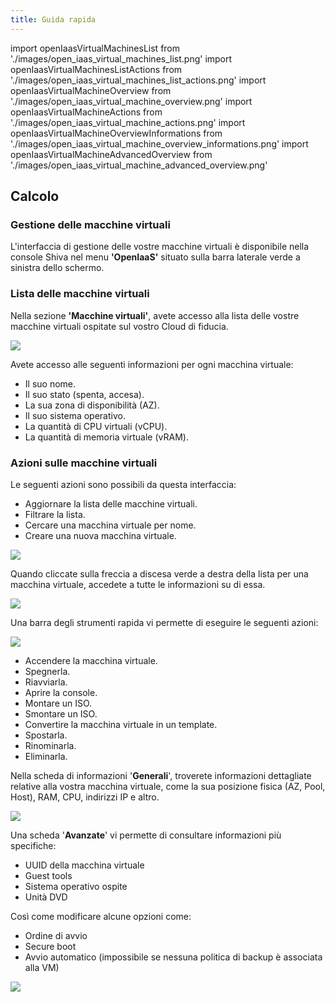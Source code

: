```yaml
---
title: Guida rapida
---
```

import openIaasVirtualMachinesList from './images/open_iaas_virtual_machines_list.png'
import openIaasVirtualMachinesListActions from './images/open_iaas_virtual_machines_list_actions.png'
import openIaasVirtualMachineOverview from './images/open_iaas_virtual_machine_overview.png'
import openIaasVirtualMachineActions from './images/open_iaas_virtual_machine_actions.png'
import openIaasVirtualMachineOverviewInformations from './images/open_iaas_virtual_machine_overview_informations.png'
import openIaasVirtualMachineAdvancedOverview from './images/open_iaas_virtual_machine_advanced_overview.png'

## Calcolo

### Gestione delle macchine virtuali

L'interfaccia di gestione delle vostre macchine virtuali è disponibile nella console Shiva nel menu __'OpenIaaS'__ situato sulla barra laterale verde a sinistra dello schermo.

### Lista delle macchine virtuali

Nella sezione __'Macchine virtuali'__, avete accesso alla lista delle vostre macchine virtuali ospitate sul vostro Cloud di fiducia.

<img src={openIaasVirtualMachinesList} />

Avete accesso alle seguenti informazioni per ogni macchina virtuale:

- Il suo nome.
- Il suo stato (spenta, accesa).
- La sua zona di disponibilità (AZ).
- Il suo sistema operativo.
- La quantità di CPU virtuali (vCPU).
- La quantità di memoria virtuale (vRAM).

### Azioni sulle macchine virtuali

Le seguenti azioni sono possibili da questa interfaccia:

- Aggiornare la lista delle macchine virtuali.
- Filtrare la lista.
- Cercare una macchina virtuale per nome.
- Creare una nuova macchina virtuale.

<img src={openIaasVirtualMachinesListActions} />

Quando cliccate sulla freccia a discesa verde a destra della lista per una macchina virtuale, accedete a tutte le informazioni su di essa.

<img src={openIaasVirtualMachineOverview} />

Una barra degli strumenti rapida vi permette di eseguire le seguenti azioni:

<img src={openIaasVirtualMachineActions} />

- Accendere la macchina virtuale.
- Spegnerla.
- Riavviarla.
- Aprire la console.
- Montare un ISO.
- Smontare un ISO.
- Convertire la macchina virtuale in un template.
- Spostarla.
- Rinominarla.
- Eliminarla.

Nella scheda di informazioni '__Generali__', troverete informazioni dettagliate relative alla vostra macchina virtuale, come la sua posizione fisica (AZ, Pool, Host), RAM, CPU, indirizzi IP e altro.

<img src={openIaasVirtualMachineOverviewInformations} />

Una scheda '__Avanzate__' vi permette di consultare informazioni più specifiche:

- UUID della macchina virtuale
- Guest tools
- Sistema operativo ospite
- Unità DVD

Così come modificare alcune opzioni come:

- Ordine di avvio
- Secure boot
- Avvio automatico (impossibile se nessuna politica di backup è associata alla VM)

<img src={openIaasVirtualMachineAdvancedOverview} />
